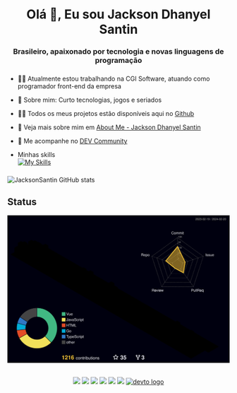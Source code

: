 <h1 align="center">Olá 👋, Eu sou Jackson Dhanyel Santin</h1>
<h3 align="center">Brasileiro, apaixonado por tecnologia e novas linguagens de programação</h3>


###

- 👨‍💻 Atualmente estou trabalhando na CGI Software, atuando como programador front-end da empresa

- 💬 Sobre mim: Curto tecnologias, jogos e seriados

- 👨‍💻 Todos os meus projetos estão disponíveis aqui no [Github](https://github.com/JacksonSantin?tab=repositories)
- 🔗 Veja mais sobre mim em [About Me - Jackson Dhanyel Santin](https://about-me-jacksonsantin.vercel.app/)
- 🔗 Me acompanhe no [DEV Community](https://dev.to/jacksonsantin)
- Minhas skills <br/>
[![My Skills](https://skillicons.dev/icons?i=react,nodejs,ts,js,docker,git,vscode,vue,java,php,html,css)](https://skillicons.dev)

###

![JacksonSantin GitHub stats](https://github-readme-stats.vercel.app/api?username=JacksonSantin\&show_icons=true\&show=prs_merged,prs_merged_percentage)

## Status
![](./profile-3d-contrib/profile-night-rainbow.svg)
  
  ##
  
  <div align="center"> 
  <a href="https://instagram.com/jackson_santin" target="_blank"><img src="https://img.shields.io/badge/-Instagram-%23E4405F?style=for-the-badge&logo=instagram&logoColor=white" target="_blank"></a>
 	<a href="https://twitter.com/dhanyeljack" target="_blank"><img src="https://img.shields.io/badge/Twitter-1d9bf0?style=for-the-badge&logo=twitter&logoColor=white" target="_blank"></a>
  <a href="https://fb.com/jackson.santin.52" target="_blank"><img src="https://img.shields.io/badge/Facebook-1877f2?style=for-the-badge&logo=facebook&logoColor=white" target="_blank"></a> 
  <a href = "mailto:jackdhanyelsn@gmail.com"><img src="https://img.shields.io/badge/-Gmail-%23333?style=for-the-badge&logo=gmail&logoColor=white" target="_blank"></a>
  <a href="https://www.linkedin.com/in/jackson-dhanyel-santin" target="_blank"><img src="https://img.shields.io/badge/-LinkedIn-%230077B5?style=for-the-badge&logo=linkedin&logoColor=white" target="_blank"></a> 
  <a href="https://about-me-jacksonsantin.vercel.app/" target="_blank"><img src="https://img.shields.io/badge/About Me-000000?style=for-the-badge&logo=About.me&logoColor=white" target="_blank"></a> 
  <a href="https://dev.to/jacksonsantin" target="_blank">
    <img src="https://img.shields.io/static/v1?message=dev.to&logo=dev.to&label=&color=0A0A0A&logoColor=white&labelColor=&style=for-the-badge" alt="devto logo"  />
  </a>
</div>



